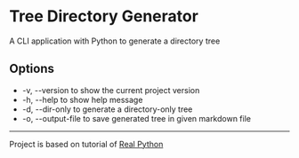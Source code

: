 # Tree Directory Generator

A CLI application with Python to generate a directory tree

## Options

- -v, --version to show the current project version
- -h, --help to show help message
- -d, --dir-only to generate a directory-only tree
- -o, --output-file to save generated tree in given markdown file

---

Project is based on tutorial of [Real Python](realpython.com)
